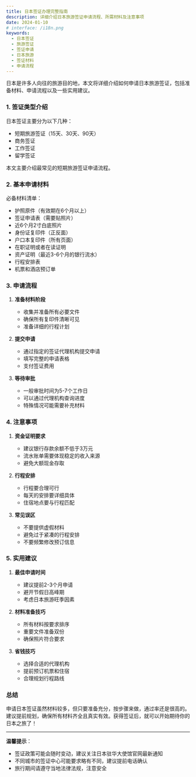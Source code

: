 ```yaml
---
title: 日本签证办理完整指南
description: 详细介绍日本旅游签证申请流程、所需材料及注意事项
date: 2024-01-10
# interface: /i18n.png
keywords:
  - 日本签证
  - 旅游签证
  - 签证申请
  - 日本旅游
  - 签证材料
  - 申请流程
---
```


日本是许多人向往的旅游目的地，本文将详细介绍如何申请日本旅游签证，包括准备材料、申请流程以及一些实用建议。

### 1. **签证类型介绍**

日本签证主要分为以下几种：
- 短期旅游签证（15天、30天、90天）
- 商务签证
- 工作签证
- 留学签证

本文主要介绍最常见的短期旅游签证申请流程。

### 2. **基本申请材料**

必备材料清单：
- 护照原件（有效期在6个月以上）
- 签证申请表（需要贴照片）
- 近6个月2寸白底照片
- 身份证复印件（正反面）
- 户口本复印件（所有页面）
- 在职证明或者在读证明
- 资产证明（最近3-6个月的银行流水）
- 行程安排表
- 机票和酒店预订单

### 3. **申请流程**

1. **准备材料阶段**
   - 收集并准备所有必要文件
   - 确保所有复印件清晰可见
   - 准备详细的行程计划

2. **提交申请**
   - 通过指定的签证代理机构提交申请
   - 填写完整的申请表格
   - 支付签证费用

3. **等待审批**
   - 一般审批时间为5-7个工作日
   - 可以通过代理机构查询进度
   - 特殊情况可能需要补充材料

### 4. **注意事项**

1. **资金证明要求**
   - 建议银行存款余额不低于3万元
   - 流水账单需要体现稳定的收入来源
   - 避免大额现金存取

2. **行程安排**
   - 行程要合理可行
   - 每天的安排要详细具体
   - 住宿地点要与行程匹配

3. **常见误区**
   - 不要提供虚假材料
   - 避免过于紧凑的行程安排
   - 不要频繁修改预订信息

### 5. **实用建议**

1. **最佳申请时间**
   - 建议提前2-3个月申请
   - 避开节假日高峰期
   - 考虑日本旅游旺季因素

2. **材料准备技巧**
   - 所有材料按要求排序
   - 重要文件准备双份
   - 确保照片符合要求

3. **省钱技巧**
   - 选择合适的代理机构
   - 提前预订机票和住宿
   - 合理规划行程路线

### 总结

申请日本签证虽然材料较多，但只要准备充分，按步骤来做，通过率还是很高的。建议提前规划，确保所有材料齐全且真实有效。获得签证后，就可以开始期待你的日本之旅了！

---

**温馨提示**：
- 签证政策可能会随时变动，建议关注日本驻华大使馆官网最新通知
- 不同城市的签证中心可能要求略有不同，建议提前电话确认
- 旅行期间请遵守当地法律法规，注意安全 